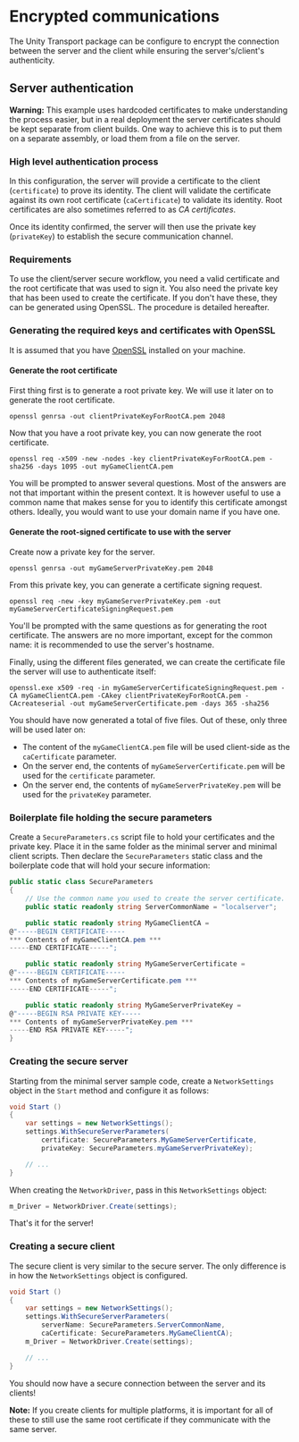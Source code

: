 # Encrypted communications

The Unity Transport package can be configure to encrypt the connection between the server and the client while ensuring the server's/client's authenticity.

## Server authentication

**Warning:** This example uses hardcoded certificates to make understanding the process easier, but in a real deployment the server certificates should be kept separate from client builds. One way to achieve this is to put them on a separate assembly, or load them from a file on the server.

### High level authentication process

In this configuration, the server will provide a certificate to the client (`certificate`) to prove its identity. The client will validate the certificate against its own root certificate (`caCertificate`) to validate its identity. Root certificates are also sometimes referred to as *CA certificates*.

Once its identity confirmed, the server will then use the private key (`privateKey`) to establish the secure communication channel.

### Requirements

To use the client/server secure workflow, you need a valid certificate and the root certificate that was used to sign it. You also need the private key that has been used to create the certificate. If you don't have these, they can be generated using OpenSSL. The procedure is detailed hereafter. 

### Generating the required keys and certificates with OpenSSL

It is assumed that you have [OpenSSL](https://www.openssl.org/) installed on your machine.

#### Generate the root certificate

First thing first is to generate a root private key. We will use it later on to generate the root certificate. 

```shell
openssl genrsa -out clientPrivateKeyForRootCA.pem 2048
```

Now that you have a root private key, you can now generate the root certificate.

```shell
openssl req -x509 -new -nodes -key clientPrivateKeyForRootCA.pem -sha256 -days 1095 -out myGameClientCA.pem
```

You will be prompted to answer several questions. Most of the answers are not that important within the present context. 
It is however useful to use a common name that makes sense for you to identify this certificate amongst others. Ideally, you would want to use your domain name if you have one.

#### Generate the root-signed certificate to use with the server

Create now a private key for the server.

```shell
openssl genrsa -out myGameServerPrivateKey.pem 2048
```

From this private key, you can generate a certificate signing request.

```shell
openssl req -new -key myGameServerPrivateKey.pem -out myGameServerCertificateSigningRequest.pem
```

You'll be prompted with the same questions as for generating the root certificate. The answers are no more important, except for the common name: it is recommended to use the server's hostname.

Finally, using the different files generated, we can create the certificate file the server will use to authenticate itself:

```shell
openssl.exe x509 -req -in myGameServerCertificateSigningRequest.pem -CA myGameClientCA.pem -CAkey clientPrivateKeyForRootCA.pem -CAcreateserial -out myGameServerCertificate.pem -days 365 -sha256
```

You should have now generated a total of five files. Out of these, only three will be used later on: 
* The content of the `myGameClientCA.pem` file will be used client-side as the `caCertificate` parameter.
* On the server end, the contents of `myGameServerCertificate.pem` will be used for the `certificate` parameter. 
* On the server end, the contents of `myGameServerPrivateKey.pem` will be used for the `privateKey` parameter.

### Boilerplate file holding the secure parameters

Create a `SecureParameters.cs` script file to hold your certificates and the private key. Place it in the same folder as the minimal server and minimal client scripts. Then declare the `SecureParameters` static class and the boilerplate code that will hold your secure information:

```csharp
public static class SecureParameters
{
    // Use the common name you used to create the server certificate.
    public static readonly string ServerCommonName = "localserver";

    public static readonly string MyGameClientCA =
@"-----BEGIN CERTIFICATE-----
*** Contents of myGameClientCA.pem ***
-----END CERTIFICATE-----";

    public static readonly string MyGameServerCertificate =
@"-----BEGIN CERTIFICATE-----
*** Contents of myGameServerCertificate.pem ***
-----END CERTIFICATE-----";

    public static readonly string MyGameServerPrivateKey =
@"-----BEGIN RSA PRIVATE KEY-----
*** Contents of myGameServerPrivateKey.pem ***
-----END RSA PRIVATE KEY-----";
}
```  

### Creating the secure server

Starting from the minimal server sample code, create a `NetworkSettings` object in the `Start` method and configure it as follows:

```csharp
void Start ()
{
    var settings = new NetworkSettings();
    settings.WithSecureServerParameters(
        certificate: SecureParameters.MyGameServerCertificate,     
        privateKey: SecureParameters.myGameServerPrivateKey);

    // ...
}
```

When creating the `NetworkDriver`, pass in this `NetworkSettings` object:

```csharp
m_Driver = NetworkDriver.Create(settings); 
```

That's it for the server!

### Creating a secure client

The secure client is very similar to the secure server. The only difference is in how the `NetworkSettings` object is configured.

```csharp
void Start ()
{
    var settings = new NetworkSettings();
    settings.WithSecureServerParameters(
        serverName: SecureParameters.ServerCommonName,     
        caCertificate: SecureParameters.MyGameClientCA);
    m_Driver = NetworkDriver.Create(settings);

    // ...
}
```

You should now have a secure connection between the server and its clients!

**Note:** If you create clients for multiple platforms, it is important for all of these to still use the same root certificate if they communicate with the same server.
